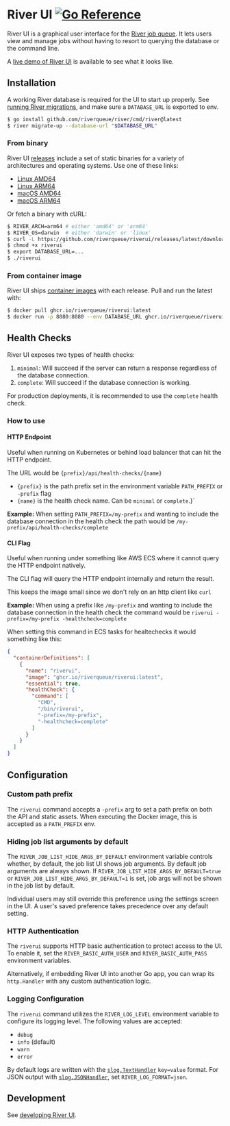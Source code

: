 # River UI [![Go Reference](https://pkg.go.dev/badge/riverqueue.com/riverui.svg)](https://pkg.go.dev/riverqueue.com/riverui)

River UI is a graphical user interface for the [River job queue](https://github.com/riverqueue/river). It lets users view and manage jobs without having to resort to querying the database or the command line.

A [live demo of River UI](https://ui.riverqueue.com) is available to see what it looks like.

## Installation

A working River database is required for the UI to start up properly. See [running River migrations](https://riverqueue.com/docs/migrations), and make sure a `DATABASE_URL` is exported to env.

```sh
$ go install github.com/riverqueue/river/cmd/river@latest
$ river migrate-up --database-url "$DATABASE_URL"
```

### From binary

River UI [releases](https://github.com/riverqueue/riverui/releases) include a set of static binaries for a variety of architectures and operating systems. Use one of these links:

* [Linux AMD64](https://github.com/riverqueue/riverui/releases/latest/download/riverui_linux_amd64.gz)
* [Linux ARM64](https://github.com/riverqueue/riverui/releases/latest/download/riverui_linux_arm64.gz)
* [macOS AMD64](https://github.com/riverqueue/riverui/releases/latest/download/riverui_darwin_amd64.gz)
* [macOS ARM64](https://github.com/riverqueue/riverui/releases/latest/download/riverui_darwin_arm64.gz)

Or fetch a binary with cURL:

```sh
$ RIVER_ARCH=arm64 # either 'amd64' or 'arm64'
$ RIVER_OS=darwin  # either 'darwin' or 'linux'
$ curl -L https://github.com/riverqueue/riverui/releases/latest/download/riverui_${RIVER_OS}_${RIVER_ARCH}.gz | gzip -d > riverui
$ chmod +x riverui
$ export DATABASE_URL=...
$ ./riverui
```

### From container image

River UI ships [container images](https://github.com/riverqueue/riverui/pkgs/container/riverui) with each release. Pull and run the latest with:

```sh
$ docker pull ghcr.io/riverqueue/riverui:latest
$ docker run -p 8080:8080 --env DATABASE_URL ghcr.io/riverqueue/riverui:latest
```

## Health Checks
River UI exposes two types of health checks:
1. `minimal`: Will succeed if the server can return a response regardless of the database connection.
2. `complete`: Will succeed if the database connection is working.

For production deployments, it is recommended to use the `complete` health check.

### How to use
#### HTTP Endpoint
Useful when running on Kubernetes or behind load balancer that can hit the HTTP endpoint.

The URL would be `{prefix}/api/health-checks/{name}`

- `{prefix}` is the path prefix set in the environment variable `PATH_PREFIX` or `-prefix` flag
- `{name}` is the health check name. Can be `minimal` or `complete`.}`

**Example:** When setting `PATH_PREFIX=/my-prefix` and wanting to include the database connection in the health check the path would be
`/my-prefix/api/health-checks/complete`

#### CLI Flag
Useful when running under something like AWS ECS where it cannot query the HTTP endpoint natively.

The CLI flag will query the HTTP endpoint internally and return the result.

This keeps the image small since we don't rely on an http client like `curl`

**Example:** When using a prefix like `/my-prefix` and wanting to include the database connection in the health check the command would be
`riverui -prefix=/my-prefix -healthcheck=complete`

When setting this command in ECS tasks for healtechecks it would something like this:
```json
{
  "containerDefinitions": [
    {
      "name": "riverui",
      "image": "ghcr.io/riverqueue/riverui:latest",
      "essential": true,
      "healthCheck": {
        "command": [
          "CMD",
          "/bin/riverui",
          "-prefix=/my-prefix",
          "-healthcheck=complete"
        ]
      }
    }
  ]
}
```


## Configuration

### Custom path prefix

The `riverui` command accepts a `-prefix` arg to set a path prefix on both the API and static assets. When executing the Docker image, this is accepted as a `PATH_PREFIX` env.

### Hiding job list arguments by default

The `RIVER_JOB_LIST_HIDE_ARGS_BY_DEFAULT` environment variable controls whether, by default, the job list UI shows job arguments. By default job arguments are always shown. If `RIVER_JOB_LIST_HIDE_ARGS_BY_DEFAULT=true` or `RIVER_JOB_LIST_HIDE_ARGS_BY_DEFAULT=1` is set, job args will not be shown in the job list by default.

Individual users may still override this preference using the settings screen in the UI. A user's saved preference takes precedence over any default setting.

### HTTP Authentication

The `riverui` supports HTTP basic authentication to protect access to the UI.
To enable it, set the `RIVER_BASIC_AUTH_USER` and `RIVER_BASIC_AUTH_PASS` environment variables.

Alternatively, if embedding River UI into another Go app, you can wrap its `http.Handler` with any custom authentication logic.

### Logging Configuration

The `riverui` command utilizes the `RIVER_LOG_LEVEL` environment variable to configure its logging level. The following values are accepted:

* `debug`
* `info` (default)
* `warn`
* `error`

By default logs are written with the [`slog.TextHandler`](https://pkg.go.dev/log/slog#TextHandler) `key=value` format. For JSON output with [`slog.JSONHandler`](https://pkg.go.dev/log/slog#JSONHandler), set `RIVER_LOG_FORMAT=json`.

## Development

See [developing River UI](./development.md).
